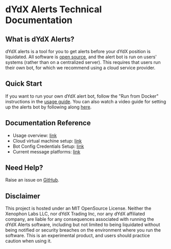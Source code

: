 # dYdX Alerts Technical Documentation

## What is dYdX Alerts?
dYdX alerts is a tool for you to get alerts before your dYdX position is liquidated. All software is [open source](https://github.com/maxholloway/dydx-alerts), and the alert bot is run on users' systems (rather than on a centralized server). This requires that users run their own bot, for which we recommend using a cloud service provider.

## Quick Start
If you want to run your own dYdX alert bot, follow the "Run from Docker" instructions in the [usage guide](usage.md). You can also watch a video guide for setting up the alerts bot by following along [here](https://www.youtube.com/playlist?list=PLDOwkrVF_nTZ60vUxIFbNoLTnW8APfQrW).



## Documentation Reference
* Usage overview: [link](usage.md)
* Cloud virtual machine setup: [link](cloud-vm.md)
* Bot Config Credentials Setup: [link](bot_config_credentials.md)
* Current message platforms: [link](message_platforms.md)

## Need Help?
Raise an issue on [GitHub](https://github.com/maxholloway/dydx-alerts).

## Disclaimer
This project is hosted under an MIT OpenSource License. Neither the Xenophon Labs LLC, nor dYdX Trading Inc, nor any dYdX affiliated company, are liable for any consequences associated with running the dYdX Alerts software, including but not limited to being liquidated without being notified or security breaches on the environment where you run the software. This is an experimental product, and users should practice caution when using it.